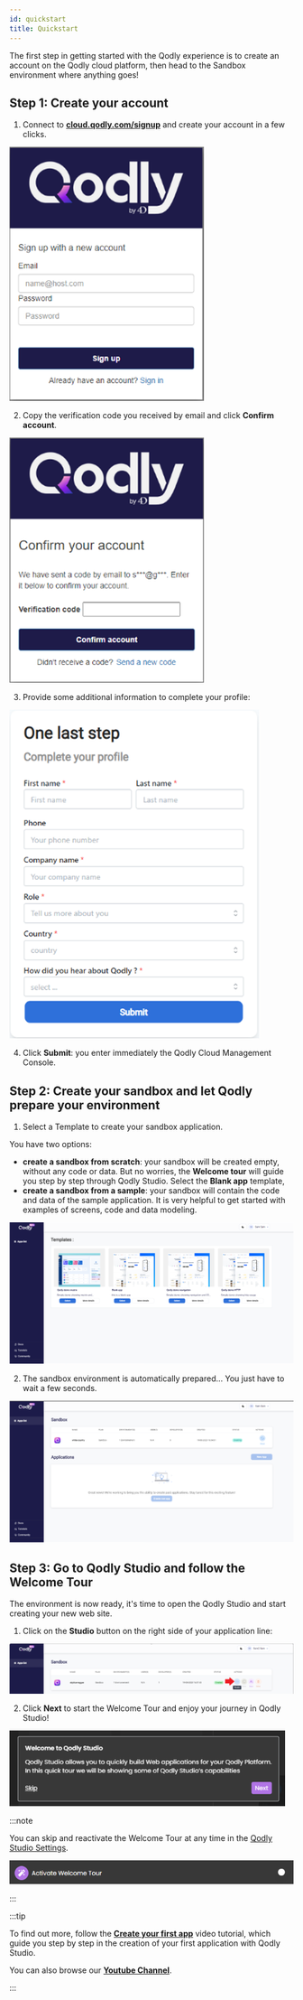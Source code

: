 ```yaml
---
id: quickstart
title: Quickstart
---
```


The first step in getting started with the Qodly experience is to create an account on the Qodly cloud platform, then head to the Sandbox environment where anything goes!


## Step 1: Create your account

1. Connect to [**cloud.qodly.com/signup**](https://cloud.qodly.com/signup) and create your account in a few clicks. 

![installation](img/qs1.png)

2. Copy the verification code you received by email and click **Confirm account**.

![installation](img/qs2.png)

3. Provide some additional information to complete your profile:

![installation](img/qs3.png)

4. Click **Submit**: you enter immediately the Qodly Cloud Management Console. 


## Step 2: Create your sandbox and let Qodly prepare your environment


1. Select a Template to create your sandbox application.

You have two options:


- **create a sandbox from scratch**: your sandbox will be created empty, without any code or data. But no worries, the **Welcome tour** will guide you step by step through Qodly Studio. Select the **Blank app** template,
- **create a sandbox from a sample**: your sandbox will contain the code and data of the sample application. It is very helpful to get started with examples of screens, code and data modeling.


![installation](img/qs4.png)



2. The sandbox environment is automatically prepared... You just have to wait a few seconds.

![installation](img/qs5.png)


## Step 3: Go to Qodly Studio and follow the Welcome Tour

The environment is now ready, it's time to open the Qodly Studio and start creating your new web site.

1. Click on the **Studio** button on the right side of your application line:

![installation](img/qs6.png)

2. Click **Next** to start the Welcome Tour and enjoy your journey in Qodly Studio!

![installation](img/qs7.png)

:::note

You can skip and reactivate the Welcome Tour at any time in the [Qodly Studio Settings](../studio/settings.md#activate-welcome-tour). 

![installation](img/qs8.png)

:::


:::tip

To find out more, follow the [**Create your first app**](xxxx) video tutorial, which guide you step by step in the creation of your first application with Qodly Studio.

You can also browse our [**Youtube Channel**](https://www.youtube.com/channel/UCLNHKvjJQZ_5D1ziskba6jg). 

:::